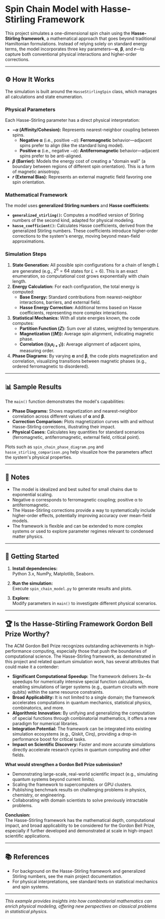 # Spin Chain Model with Hasse-Stirling Framework

This project simulates a one-dimensional spin chain using the **Hasse-Stirling framework**, a mathematical approach that goes beyond traditional Hamiltonian formulations. Instead of relying solely on standard energy terms, the model incorporates three key parameters—**α**, **β**, and **r**—to capture both conventional physical interactions and higher-order corrections.

---

## ⚙️ How It Works

The simulation is built around the `HasseStirlingSpin` class, which manages all calculations and state enumeration.

### Physical Parameters

Each Hasse-Stirling parameter has a direct physical interpretation:

- **$-\alpha$ (Affinity/Cohesion):** Represents nearest-neighbor coupling between spins.
  - **Negative α** (i.e., positive $-\alpha$): **Ferromagnetic** behavior—adjacent spins prefer to align (like the standard Ising model).
  - **Positive α** (i.e., negative $-\alpha$): **Antiferromagnetic** behavior—adjacent spins prefer to be anti-aligned.
- **$\beta$ (Barrier):** Models the energy cost of creating a "domain wall" (a boundary between regions of different spin orientation). This is a form of magnetic anisotropy.
- **$r$ (External Bias):** Represents an external magnetic field favoring one spin orientation.

### Mathematical Framework

The model uses **generalized Stirling numbers** and **Hasse coefficients**:

- **`generalized_stirling()`:** Computes a modified version of Stirling numbers of the second kind, adapted for physical modeling.
- **`hasse_coefficient()`:** Calculates Hasse coefficients, derived from the generalized Stirling numbers. These coefficients introduce higher-order corrections to the system's energy, moving beyond mean-field approximations.

### Simulation Steps

1. **State Generation:** All possible spin configurations for a chain of length $L$ are generated (e.g., $2^6 = 64$ states for $L=6$). This is an exact enumeration, so computational cost grows exponentially with chain length.
2. **Energy Calculation:** For each configuration, the total energy is computed:
    - **Base Energy:** Standard contributions from nearest-neighbor interactions, barriers, and external field.
    - **Hasse Energy Correction:** Additional terms based on Hasse coefficients, representing more complex interactions.
3. **Statistical Mechanics:** With all state energies known, the code computes:
    - **Partition Function ($Z$):** Sum over all states, weighted by temperature.
    - **Magnetization ($\langle M \rangle$):** Average spin alignment, indicating magnetic phase.
    - **Correlation ($\langle s_i s_{i+1} \rangle$):** Average alignment of adjacent spins, measuring order.
4. **Phase Diagrams:** By varying **α** and **β**, the code plots magnetization and correlation, visualizing transitions between magnetic phases (e.g., ordered ferromagnetic to disordered).

---

## 📊 Sample Results

The `main()` function demonstrates the model's capabilities:

- **Phase Diagrams:** Shows magnetization and nearest-neighbor correlation across different values of **α** and **β**.
- **Correction Comparison:** Plots magnetization curves with and without Hasse-Stirling corrections, illustrating their impact.
- **Physical Cases:** Calculates key quantities for standard scenarios (ferromagnetic, antiferromagnetic, external field, critical point).

Plots such as `spin_chain_phase_diagram.png` and `hasse_stirling_comparison.png` help visualize how the parameters affect the system's physical properties.

---

## 📝 Notes

- The model is idealized and best suited for small chains due to exponential scaling.
- Negative α corresponds to ferromagnetic coupling; positive α to antiferromagnetic.
- The Hasse-Stirling corrections provide a way to systematically include higher-order effects, potentially improving accuracy over mean-field models.
- The framework is flexible and can be extended to more complex systems or used to explore parameter regimes relevant to condensed matter physics.

---

## 🚀 Getting Started

1. **Install dependencies:**  
   Python 3.x, NumPy, Matplotlib, Seaborn.

2. **Run the simulation:**  
   Execute `spin_chain_model.py` to generate results and plots.

3. **Explore:**  
   Modify parameters in `main()` to investigate different physical scenarios.

---

## 🏆 Is the Hasse-Stirling Framework Gordon Bell Prize Worthy?

The ACM Gordon Bell Prize recognizes outstanding achievements in high-performance computing, especially those that push the boundaries of computational science. The Hasse-Stirling framework, as demonstrated in this project and related quantum simulation work, has several attributes that could make it a contender:

- **Significant Computational Speedup:** The framework delivers 3x–4x speedups for numerically intensive special function calculations, enabling simulations of larger systems (e.g., quantum circuits with more qubits) within the same resource constraints.
- **Broad Applicability:** It is not limited to a single domain; the framework accelerates computations in quantum mechanics, statistical physics, combinatorics, and more.
- **Algorithmic Innovation:** By unifying and generalizing the computation of special functions through combinatorial mathematics, it offers a new paradigm for numerical libraries.
- **Integration Potential:** The framework can be integrated into existing simulation ecosystems (e.g., Qiskit, Cirq), providing a drop-in performance boost for critical tasks.
- **Impact on Scientific Discovery:** Faster and more accurate simulations directly accelerate research cycles in quantum computing and other fields.

**What would strengthen a Gordon Bell Prize submission?**
- Demonstrating large-scale, real-world scientific impact (e.g., simulating quantum systems beyond current limits).
- Scaling the framework to supercomputers or GPU clusters.
- Publishing benchmark results on challenging problems in physics, chemistry, or engineering.
- Collaborating with domain scientists to solve previously intractable problems.

**Conclusion:**  
The Hasse-Stirling framework has the mathematical depth, computational impact, and broad applicability to be considered for the Gordon Bell Prize, especially if further developed and demonstrated at scale in high-impact scientific applications.

---

## 📚 References

- For background on the Hasse-Stirling framework and generalized Stirling numbers, see the main project documentation.
- For physical interpretations, see standard texts on statistical mechanics and spin systems.

---

*This example provides insights into how combinatorial mathematics can enrich physical modeling, offering new perspectives on classical problems in statistical physics.*